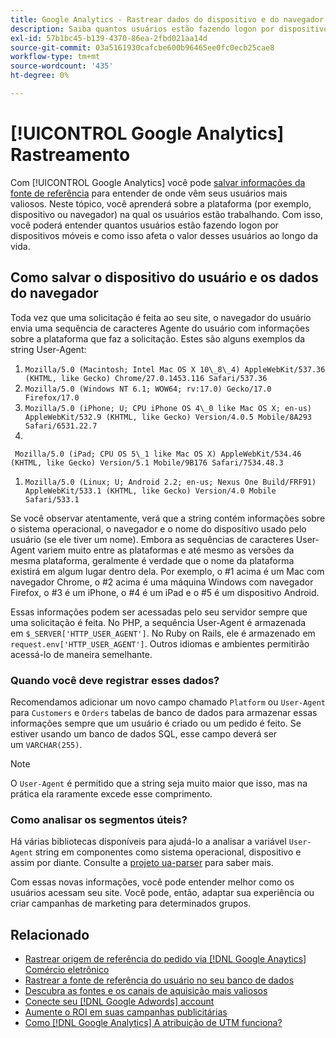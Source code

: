 ```yaml
---
title: Google Analytics - Rastrear dados do dispositivo e do navegador do usuário no seu banco de dados
description: Saiba quantos usuários estão fazendo logon por dispositivos móveis e como isso afeta o valor da vida útil desses usuários.
exl-id: 57b1bc45-b139-4370-86ea-2fbd021aa14d
source-git-commit: 03a5161930cafcbe600b96465ee0fc0ecb25cae8
workflow-type: tm+mt
source-wordcount: '435'
ht-degree: 0%

---
```


# [!UICONTROL Google Analytics] Rastreamento

Com [!UICONTROL Google Analytics] você pode [salvar informações da fonte de referência](../analysis/google-track-user-acq.md) para entender de onde vêm seus usuários mais valiosos. Neste tópico, você aprenderá sobre a plataforma (por exemplo, dispositivo ou navegador) na qual os usuários estão trabalhando. Com isso, você poderá entender quantos usuários estão fazendo logon por dispositivos móveis e como isso afeta o valor desses usuários ao longo da vida.

## Como salvar o dispositivo do usuário e os dados do navegador

Toda vez que uma solicitação é feita ao seu site, o navegador do usuário envia uma sequência de caracteres Agente do usuário com informações sobre a plataforma que faz a solicitação. Estes são alguns exemplos da string User-Agent:

1. `Mozilla/5.0 (Macintosh; Intel Mac OS X 10\_8\_4) AppleWebKit/537.36 (KHTML, like Gecko) Chrome/27.0.1453.116 Safari/537.36`
1. `Mozilla/5.0 (Windows NT 6.1; WOW64; rv:17.0) Gecko/17.0 Firefox/17.0`
1. `Mozilla/5.0 (iPhone; U; CPU iPhone OS 4\_0 like Mac OS X; en-us) AppleWebKit/532.9 (KHTML, like Gecko) Version/4.0.5 Mobile/8A293 Safari/6531.22.7`
1.
` Mozilla/5.0 (iPad; CPU OS 5\_1 like Mac OS X) AppleWebKit/534.46 (KHTML, like Gecko) Version/5.1 Mobile/9B176 Safari/7534.48.3`
1. `Mozilla/5.0 (Linux; U; Android 2.2; en-us; Nexus One Build/FRF91) AppleWebKit/533.1 (KHTML, like Gecko) Version/4.0 Mobile Safari/533.1`

Se você observar atentamente, verá que a string contém informações sobre o sistema operacional, o navegador e o nome do dispositivo usado pelo usuário (se ele tiver um nome). Embora as sequências de caracteres User-Agent variem muito entre as plataformas e até mesmo as versões da mesma plataforma, geralmente é verdade que o nome da plataforma existirá em algum lugar dentro dela. Por exemplo, o #1 acima é um Mac com navegador Chrome, o #2 acima é uma máquina Windows com navegador Firefox, o #3 é um iPhone, o #4 é um iPad e o #5 é um dispositivo Android.

Essas informações podem ser acessadas pelo seu servidor sempre que uma solicitação é feita. No PHP, a sequência User-Agent é armazenada em `$_SERVER['HTTP_USER_AGENT']`. No Ruby on Rails, ele é armazenado em `request.env['HTTP_USER_AGENT']`. Outros idiomas e ambientes permitirão acessá-lo de maneira semelhante.

### Quando você deve registrar esses dados?

Recomendamos adicionar um novo campo chamado `Platform` ou `User-Agent` para `Customers` e `Orders` tabelas de banco de dados para armazenar essas informações sempre que um usuário é criado ou um pedido é feito. Se estiver usando um banco de dados SQL, esse campo deverá ser um `VARCHAR(255)`. 

>[!NOTE]
>
>O `User-Agent` é permitido que a string seja muito maior que isso, mas na prática ela raramente excede esse comprimento.

### Como analisar os segmentos úteis?

Há várias bibliotecas disponíveis para ajudá-lo a analisar a variável `User-Agent` string em componentes como sistema operacional, dispositivo e assim por diante. Consulte a [projeto ua-parser](https://github.com/tobie/ua-parser) para saber mais.

Com essas novas informações, você pode entender melhor como os usuários acessam seu site. Você pode, então, adaptar sua experiência ou criar campanhas de marketing para determinados grupos.

## Relacionado

* [Rastrear origem de referência do pedido via [!DNL Google Anaytics] Comércio eletrônico](../importing-data/integrations/google-ecommerce.md)
* [Rastrear a fonte de referência do usuário no seu banco de dados](../analysis/google-track-user-acq.md)
* [Descubra as fontes e os canais de aquisição mais valiosos](../analysis/most-value-source-channel.md)
* [Conecte seu [!DNL Google Adwords] account](../importing-data/integrations/google-adwords.md)
* [Aumente o ROI em suas campanhas publicitárias](../analysis/roi-ad-camp.md)
* [Como [!DNL Google Analytics] A atribuição de UTM funciona?](../analysis/utm-attributes.md)
